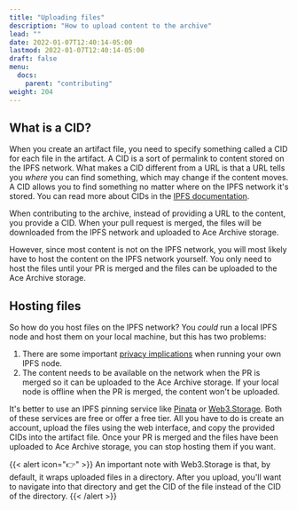 ```yaml
---
title: "Uploading files"
description: "How to upload content to the archive"
lead: ""
date: 2022-01-07T12:40:14-05:00
lastmod: 2022-01-07T12:40:14-05:00
draft: false
menu:
  docs:
    parent: "contributing"
weight: 204
---
```


## What is a CID?

When you create an artifact file, you need to specify something called a CID
for each file in the artifact. A CID is a sort of permalink to content stored
on the IPFS network. What makes a CID different from a URL is that a URL tells
you *where* you can find something, which may change if the content moves. A
CID allows you to find something no matter where on the IPFS network it's
stored.  You can read more about CIDs in the [IPFS
documentation](ipns://docs.ipfs.io/concepts/content-addressing/).

When contributing to the archive, instead of providing a URL to the content,
you provide a CID. When your pull request is merged, the files will be
downloaded from the IPFS network and uploaded to Ace Archive storage.

However, since most content is not on the IPFS network, you will most likely
have to host the content on the IPFS network yourself. You only need to host
the files until your PR is merged and the files can be uploaded to the Ace
Archive storage.

## Hosting files

So how do you host files on the IPFS network? You *could* run a local IPFS node
and host them on your local machine, but this has two problems:

1. There are some important [privacy
   implications](https://docs.ipfs.io/concepts/privacy-and-encryption/) when
   running your own IPFS node.
2. The content needs to be available on the network when the PR is merged so it
   can be uploaded to the Ace Archive storage. If your local node is offline
   when the PR is merged, the content won't be uploaded.

It's better to use an IPFS pinning service like
[Pinata](https://www.pinata.cloud/) or [Web3.Storage](https://web3.storage).
Both of these services are free or offer a free tier. All you have to do is
create an account, upload the files using the web interface, and copy the
provided CIDs into the artifact file. Once your PR is merged and the files have
been uploaded to Ace Archive storage, you can stop hosting them if you want.

{{< alert icon="👉" >}}
An important note with Web3.Storage is that, by default, it wraps uploaded
files in a directory. After you upload, you'll want to navigate into that
directory and get the CID of the file instead of the CID of the directory.
{{< /alert >}}
